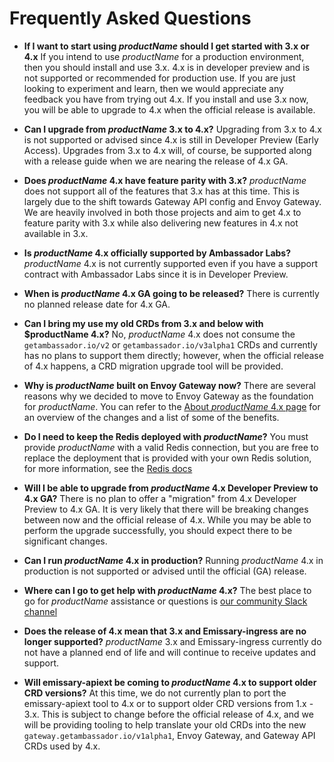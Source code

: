 
# Frequently Asked Questions

- **If I want to start using $productName$ should I get started with 3.x or 4.x**
If you intend to use $productName$ for a production environment, then you should install and use 3.x.
4.x is in developer preview and is not supported or recommended for production use. If you are just looking to
experiment and learn, then we would appreciate any feedback you have from trying out 4.x. If you install and use
3.x now, you will be able to upgrade to 4.x when the official release is available.

- **Can I upgrade from $productName$ 3.x to 4.x?**
Upgrading from 3.x to 4.x is not supported or advised since 4.x is still in Developer Preview (Early Access).
Upgrades from 3.x to 4.x will, of course, be supported along with a release guide when we are nearing the release of
4.x GA.

- **Does $productName$ 4.x have feature parity with 3.x?**
$productName$ does not support all of the features that 3.x has at this time. This is largely due to the shift towards
Gateway API config and Envoy Gateway. We are heavily involved in both those projects and aim to get 4.x to feature parity
with 3.x while also delivering new features in 4.x not available in 3.x.

- **Is $productName$ 4.x officially supported by Ambassador Labs?**
$productName$ 4.x is not currently supported even if you have a support contract with Ambassador Labs since it is in Developer Preview.

- **When is $productName$ 4.x GA going to be released?**
There is currently no planned release date for 4.x GA.

- **Can I bring my use my old CRDs from 3.x and below with $productName 4.x?**
No, $productName$ 4.x does not consume the `getambassador.io/v2` or `getambassador.io/v3alpha1` CRDs and currently
has no plans to support them directly; however, when the official release of 4.x happens, a CRD migration upgrade tool will be provided.

- **Why is $productName$ built on Envoy Gateway now?**
There are several reasons why we decided to move to Envoy Gateway as the foundation for $productName$.
You can refer to the [About $productName$ 4.x page][] for an overview of the changes and a list of some of the benefits.

- **Do I need to keep the Redis deployed with $productName$?**
You must provide $productName$ with a valid Redis connection, but you are free to replace the deployment
that is provided with your own Redis solution, for more information, see the [Redis docs][]

- **Will I be able to upgrade from $productName$ 4.x Developer Preview to 4.x GA?**
There is no plan to offer a "migration" from 4.x Developer Preview to 4.x GA.
It is very likely that there will be breaking changes between now and the official release of 4.x. While
you may be able to perform the upgrade successfully, you should expect there to be significant changes.

- **Can I run $productName$ 4.x in production?**
Running $productName$ 4.x in production is not supported or advised until the official (GA) release.

- **Where can I go to get help with $productName$ 4.x?**
The best place to go for $productName$ assistance or questions is [our community Slack channel][]

- **Does the release of 4.x mean that 3.x and Emissary-ingress are no longer supported?**
$productName$ 3.x and Emissary-ingress currently do not have a planned end of life and will continue to receive updates and support.

- **Will emissary-apiext be coming to $productName$ 4.x to support older CRD versions?**
At this time, we do not currently plan to port the emissary-apiext tool to 4.x or to support older CRD versions from
1.x - 3.x. This is subject to change before the official release of 4.x, and we will be providing tooling to help translate your old CRDs into the new `gateway.getambassador.io/v1alpha1`, Envoy Gateway, and Gateway API CRDs used by 4.x.

[Redis docs]: ../../guides/aes/redis
[About $productName$ 4.x page]: ../aes-4x
[our community slack channel]: https://a8r.io/slack
